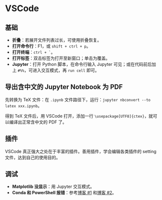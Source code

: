 # VSCode

## 基础

- **折叠**：若展开文件列表过长，可使用折叠恢复。
- **打开命令行**：F1，或 `shift + ctrl + p`。
- **打开终端**：`` ctrl + ` ``。
- **打开标签**：双击标签为打开至新窗口；单击为覆盖。
- **Jupyter**：打开 Python 脚本，在命令行输入 Jupyter 可见；或在代码前后加上 `#%%`，可进入交互模式，再 `run cell` 即可。

## 导出含中文的 Jupyter Notebook 为 PDF

先转换为 TeX 文件：在 `.ipynb` 文件路径下，运行：`jupyter nbconvert --to latex xxx.ipynb`。

得到 TeX 文件后，用 VSCode 打开，添加一行 `\usepackage[UTF8]{ctex}`，就可以编译出正常含中文的 PDF 了。

## 插件

VSCode 真正强大之处在于丰富的插件。善用插件，学会编辑各类插件的 setting 文件，达到自己的使用目的。

## 调试

- **Matplotlib 没显示**：用 Jupyter 交互模式。
- **Conda 和 PowerShell 报错**：参考[博客 #1](https://blog.csdn.net/chencaw/article/details/89035571) 和[博客 #2](https://blog.csdn.net/cskywit/article/details/99202520)。
